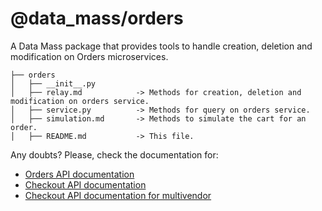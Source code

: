 # @data_mass/orders
A Data Mass package that provides tools to handle creation, deletion and modification on Orders microservices.

```
├── orders
│   ├── __init__.py
│   ├── relay.md            -> Methods for creation, deletion and modification on orders service.
│   ├── service.py          -> Methods for query on orders service.
│   ├── simulation.md       -> Methods to simulate the cart for an order.
│   ├── README.md           -> This file.
```
Any doubts? Please, check the documentation for:
- [Orders API documentation](https://services-sit.bees-platform.dev/api/order-service/swagger-ui.html)
- [Checkout API documentation](https://services-sit.bees-platform.dev/api/checkout-service/swagger-ui.html#/)
- [Checkout API documentation for multivendor](https://bees.stoplight.io/docs/cart-api/api-docs/api-docs.json/paths/~1v3/post)
